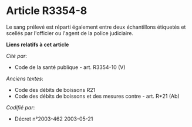 # Article R3354-8

Le sang prélevé est réparti également entre deux échantillons étiquetés et scellés par l'officier ou l'agent de la police
judiciaire.

**Liens relatifs à cet article**

_Cité par_:

  - Code de la santé publique - art. R3354-10 (V)

_Anciens textes_:

  - Code des débits de boissons R21
  - Code des débits de boissons et des mesures contre  - art. R*21 (Ab)

_Codifié par_:

  - Décret n°2003-462 2003-05-21
